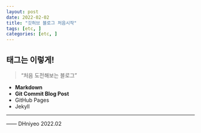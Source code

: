 ```yaml
---
layout: post
date: 2022-02-02
title: "깃허브 블로그 처음시작"
tags: [etc, ]
categories: [etc, ]
---
```


## 태그는 이렇게!


> “처음 도전해보는 블로그”

- **Markdown**
- **Git Commit Blog Post**
- GitHub Pages
- Jekyll

---


—— DHniyeo 2022.02

